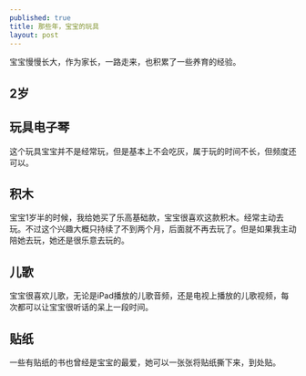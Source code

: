 ```yaml
---
published: true
title: 那些年，宝宝的玩具
layout: post
---
```

宝宝慢慢长大，作为家长，一路走来，也积累了一些养育的经验。


## 2岁

## 玩具电子琴

这个玩具宝宝并不是经常玩，但是基本上不会吃灰，属于玩的时间不长，但频度还可以。

## 积木

宝宝1岁半的时候，我给她买了乐高基础款，宝宝很喜欢这款积木。经常主动去玩。不过这个兴趣大概只持续了不到两个月，后面就不再去玩了。但是如果我主动陪她去玩，她还是很乐意去玩的。

## 儿歌

宝宝很喜欢儿歌，无论是iPad播放的儿歌音频，还是电视上播放的儿歌视频，每次都可以让宝宝很听话的呆上一段时间。

## 贴纸

一些有贴纸的书也曾经是宝宝的最爱，她可以一张张将贴纸撕下来，到处贴。